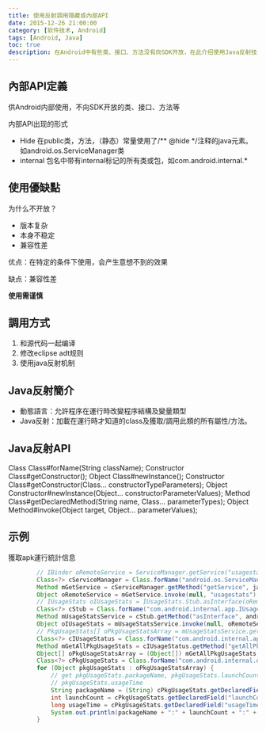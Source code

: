 ```yaml
---
title: 使用反射調用隱藏或內部API
date: 2015-12-26 21:00:00
category: [软件技术, Android]
tags: [Android, Java]
toc: true
description: 在Android中有些类、接口、方法没有向SDK开放，在此介绍使用Java反射技术，来实现Android隐藏API或内部API
---
```

## 內部API定義

供Android内部使用，不向SDK开放的类、接口、方法等

内部API出现的形式
- Hide
在public类，方法，（静态）常量使用了/** @hide */注释的java元素。如android.os.ServiceManager类
- internal
包名中带有internal标记的所有类或包，如com.android.internal.*
<!-- more -->
## 使用優缺點

为什么不开放？
- 版本复杂
- 本身不稳定
- 兼容性差

优点：在特定的条件下使用，会产生意想不到的效果

缺点：兼容性差

**使用需谨慎**


## 調用方式

1. 和源代码一起编译
2. 修改eclipse adt规则
3. 使用java反射机制


## Java反射簡介
- 動態語言：允許程序在運行時改變程序結構及變量類型
- Java反射：加載在運行時才知道的class及獲取/調用此類的所有屬性/方法。

## Java反射API
Class Class#forName(String className);
Constructor Class#getConstructor();
Object Class#newInstance();
Constructor Class#getConstructor(Class<?>... constructorTypeParameters);
Object Constructor#newInstance(Object... constructorParameterValues);
Method Class#getDeclaredMethod(String name, Class<?>... parameterTypes);
Object Method#invoke(Object target, Object... parameterValues);

## 示例
獲取apk運行統計信息
```java
        // IBinder oRemoteService = ServiceManager.getService("usagestats")
        Class<?> cServiceManager = Class.forName("android.os.ServiceManager");
        Method mGetService = cServiceManager.getMethod("getService", java.lang.String.class);
        Object oRemoteService = mGetService.invoke(null, "usagestats");
        // IUsageStats oIUsageStats = IUsageStats.Stub.asInterface(oRemoteService)
        Class<?> cStub = Class.forName("com.android.internal.app.IUsageStats$Stub");
        Method mUsageStatsService = cStub.getMethod("asInterface", android.os.IBinder.class);
        Object oIUsageStats = mUsageStatsService.invoke(null, oRemoteService);
        // PkgUsageStats[] oPkgUsageStatsArray = mUsageStatsService.getAllPkgUsageStats();
        Class<?> cIUsageStatus = Class.forName("com.android.internal.app.IUsageStats");
        Method mGetAllPkgUsageStats = cIUsageStatus.getMethod("getAllPkgUsageStats", (Class[]) null);
        Object[] oPkgUsageStatsArray = (Object[]) mGetAllPkgUsageStats.invoke(oIUsageStats, (Object[]) null);
        Class<?> cPkgUsageStats = Class.forName("com.android.internal.os.PkgUsageStats");
        for (Object pkgUsageStats : oPkgUsageStatsArray) {
            // get pkgUsageStats.packageName, pkgUsageStats.launchCount,
            // pkgUsageStats.usageTime
            String packageName = (String) cPkgUsageStats.getDeclaredField("packageName").get(pkgUsageStats);
            int launchCount = cPkgUsageStats.getDeclaredField("launchCount").getInt(pkgUsageStats);
            long usageTime = cPkgUsageStats.getDeclaredField("usageTime").getLong(pkgUsageStats);
            System.out.println(packageName + ":" + launchCount + ":" + usageTime);
        }
```


                    